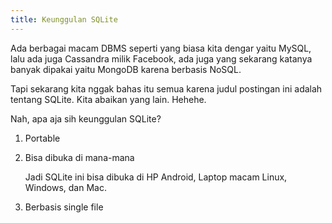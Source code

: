 ```yaml
---
title: Keunggulan SQLite
---
```


Ada berbagai macam DBMS seperti yang biasa kita dengar yaitu MySQL, lalu ada juga Cassandra milik Facebook, ada juga yang sekarang katanya banyak dipakai yaitu MongoDB karena berbasis NoSQL.

Tapi sekarang kita nggak bahas itu semua karena judul postingan ini adalah tentang SQLite. Kita abaikan yang lain. Hehehe.

Nah, apa aja sih keunggulan SQLite?

1. Portable
2. Bisa dibuka di mana-mana

	Jadi SQLite ini bisa dibuka di HP Android, Laptop macam Linux, Windows, dan Mac.

3. Berbasis single file
